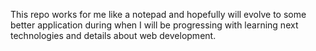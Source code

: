 This repo works for me like a notepad and hopefully will evolve to some better application during when I will be progressing with learning next technologies and details about web development.